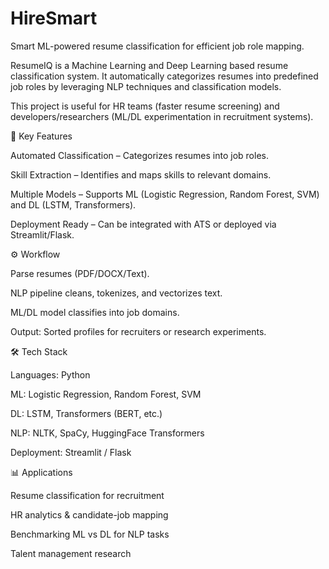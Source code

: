# HireSmart
Smart ML-powered resume classification for efficient job role mapping.

ResumeIQ is a Machine Learning and Deep Learning based resume classification system.
It automatically categorizes resumes into predefined job roles by leveraging NLP techniques and classification models.

This project is useful for HR teams (faster resume screening) and developers/researchers (ML/DL experimentation in recruitment systems).

🌟 Key Features

Automated Classification – Categorizes resumes into job roles.

Skill Extraction – Identifies and maps skills to relevant domains.

Multiple Models – Supports ML (Logistic Regression, Random Forest, SVM) and DL (LSTM, Transformers).

Deployment Ready – Can be integrated with ATS or deployed via Streamlit/Flask.

⚙️ Workflow

Parse resumes (PDF/DOCX/Text).

NLP pipeline cleans, tokenizes, and vectorizes text.

ML/DL model classifies into job domains.

Output: Sorted profiles for recruiters or research experiments.

🛠️ Tech Stack

Languages: Python

ML: Logistic Regression, Random Forest, SVM

DL: LSTM, Transformers (BERT, etc.)

NLP: NLTK, SpaCy, HuggingFace Transformers

Deployment: Streamlit / Flask

📊 Applications

Resume classification for recruitment

HR analytics & candidate-job mapping

Benchmarking ML vs DL for NLP tasks

Talent management research
